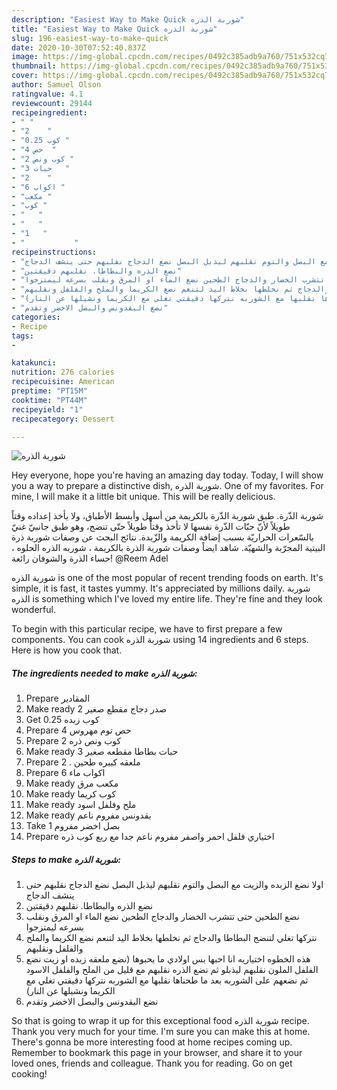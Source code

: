 ```yaml
---
description: "Easiest Way to Make Quick شوربة الذره"
title: "Easiest Way to Make Quick شوربة الذره"
slug: 196-easiest-way-to-make-quick
date: 2020-10-30T07:52:40.837Z
image: https://img-global.cpcdn.com/recipes/0492c385adb9a760/751x532cq70/الصورة-الرئيسية-لوصفةشوربة-الذره.jpg
thumbnail: https://img-global.cpcdn.com/recipes/0492c385adb9a760/751x532cq70/الصورة-الرئيسية-لوصفةشوربة-الذره.jpg
cover: https://img-global.cpcdn.com/recipes/0492c385adb9a760/751x532cq70/الصورة-الرئيسية-لوصفةشوربة-الذره.jpg
author: Samuel Olson
ratingvalue: 4.1
reviewcount: 29144
recipeingredient:
- " "
- "2    "
- "0.25 كوب "
- "4 حص  "
- "2 كوب ونص "
- "3 حبات   "
- "2    "
- "6 اكواب "
- "مكعب "
- "كوب "
- "   "
- "   "
- "1   "
- "           "
recipeinstructions:
- "اولا نضع الزبده والزيت مع البصل والتوم نقلبهم ليذبل البصل نضع الدجاج نقلبهم حتى ينشف الدجاج"
- "نضع الذره والبطاطا. نقلبهم دقيقتين"
- "نضع الطحين حتى تتشرب الخضار والدجاج الطحين نضع الماء او المرق ونقلب بسرعه ليمتزجوا"
- "نتركها تغلي لتنضج البطاطا والدجاج ثم نخلطها بخلاط اليد لتنعم نضع الكريما والملح والفلفل ونقلبهم"
- "هذه الخطوه اختياريه انا احبها بس اولادي ما يحبوها (نضع ملعقه زبده او زيت نضع الفلفل الملون نقلبهم ليذبلو ثم نضع الذره نقلبهم مع قليل من الملح والفلفل الاسود ثم نضعهم على الشوربه بعد ما طحناها نقلبها مع الشوربه نتركها دقيقتي تغلي مع الكريما ونشيلها عن النار)"
- "نضع البقدونس والبصل الاخضر وتقدم"
categories:
- Recipe
tags:
- 

katakunci:  
nutrition: 276 calories
recipecuisine: American
preptime: "PT15M"
cooktime: "PT44M"
recipeyield: "1"
recipecategory: Dessert

---
```



![شوربة الذره](https://img-global.cpcdn.com/recipes/0492c385adb9a760/751x532cq70/الصورة-الرئيسية-لوصفةشوربة-الذره.jpg)

Hey everyone, hope you're having an amazing day today. Today, I will show you a way to prepare a distinctive dish, شوربة الذره. One of my favorites. For mine, I will make it a little bit unique. This will be really delicious.

شوربة الذّرة. طبق شوربة الذّرة بالكريمة من أسهل وأبسط الأطباق، ولا يأخذ إعداده وقتاً طويلاً لأنّ حبّات الذّرة نفسها لا تأخذ وقتاً طويلاً حتّى تنضج، وهو طبق جانبيّ غنيّ بالسّعرات الحراريّة بسبب إضافة الكريمة والزّبدة. نتائج البحث عن وصفات شوربة ذرة البيتية المجرّبة والشهيّة. شاهد ايضاً وصفات شوربة الذرة بالكريمة ، شوربه الذره الحلوه ، حساء الذرة والشوفان رائعة! @Reem Adel

شوربة الذره is one of the most popular of recent trending foods on earth. It's simple, it is fast, it tastes yummy. It's appreciated by millions daily. شوربة الذره is something which I've loved my entire life. They're fine and they look wonderful.


To begin with this particular recipe, we have to first prepare a few components. You can cook شوربة الذره using 14 ingredients and 6 steps. Here is how you cook that.

<!--inarticleads1-->

##### The ingredients needed to make شوربة الذره:

1. Prepare  المقادير
1. Make ready 2 صدر دجاج مقطع صغير
1. Get 0.25 كوب زبده
1. Prepare 4 حص توم مهروس
1. Prepare 2 كوب ونص ذره
1. Make ready 3 حبات بطاطا مقطعه صغير
1. Prepare 2 . ملعقه كبيره طحين
1. Prepare 6 اكواب ماء
1. Make ready مكعب مرق
1. Make ready كوب كريما
1. Make ready  ملح وفلفل اسود
1. Make ready  بقدونس مفروم ناعم
1. Take 1 بصل اخضر مفروم
1. Prepare  اختياري فلفل احمر واصفر مفروم ناعم جدا مع ربع كوب ذره




<!--inarticleads2-->

##### Steps to make شوربة الذره:

1. اولا نضع الزبده والزيت مع البصل والتوم نقلبهم ليذبل البصل نضع الدجاج نقلبهم حتى ينشف الدجاج
1. نضع الذره والبطاطا. نقلبهم دقيقتين
1. نضع الطحين حتى تتشرب الخضار والدجاج الطحين نضع الماء او المرق ونقلب بسرعه ليمتزجوا
1. نتركها تغلي لتنضج البطاطا والدجاج ثم نخلطها بخلاط اليد لتنعم نضع الكريما والملح والفلفل ونقلبهم
1. هذه الخطوه اختياريه انا احبها بس اولادي ما يحبوها (نضع ملعقه زبده او زيت نضع الفلفل الملون نقلبهم ليذبلو ثم نضع الذره نقلبهم مع قليل من الملح والفلفل الاسود ثم نضعهم على الشوربه بعد ما طحناها نقلبها مع الشوربه نتركها دقيقتي تغلي مع الكريما ونشيلها عن النار)
1. نضع البقدونس والبصل الاخضر وتقدم




So that is going to wrap it up for this exceptional food شوربة الذره recipe. Thank you very much for your time. I'm sure you can make this at home. There's gonna be more interesting food at home recipes coming up. Remember to bookmark this page in your browser, and share it to your loved ones, friends and colleague. Thank you for reading. Go on get cooking!
